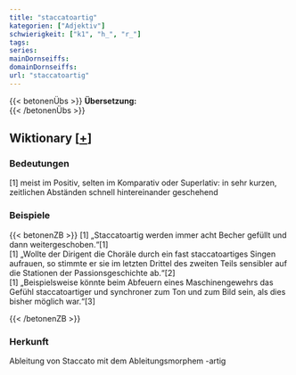 ```yaml
---
title: "staccatoartig"
kategorien: ["Adjektiv"]
schwierigkeit: ["k1", "h_", "r_"]
tags:
series:
mainDornseiffs:
domainDornseiffs:
url: "staccatoartig"
---
```


{{< betonenÜbs >}}
**Übersetzung:**  
{{< /betonenÜbs >}}

## Wiktionary [[+](https://de.wiktionary.org/wiki/staccatoartig)]

### Bedeutungen
[1] meist im Positiv, selten im Komparativ oder Superlativ: in sehr kurzen, zeitlichen Abständen schnell hintereinander geschehend  

### Beispiele
{{< betonenZB >}}
[1] „Staccatoartig werden immer acht Becher gefüllt und dann weitergeschoben.“[1]  
[1] „Wollte der Dirigent die Choräle durch ein fast staccatoartiges Singen aufrauen, so stimmte er sie im letzten Drittel des zweiten Teils sensibler auf die Stationen der Passionsgeschichte ab.“[2]  
[1] „Beispielsweise könnte beim Abfeuern eines Maschinengewehrs das Gefühl staccatoartiger und synchroner zum Ton und zum Bild sein, als dies bisher möglich war.“[3]  

{{< /betonenZB >}}
### Herkunft
Ableitung von Staccato mit dem Ableitungsmorphem -artig  


